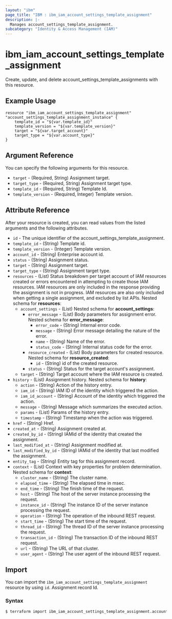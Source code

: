 ```yaml
---
layout: "ibm"
page_title: "IBM : ibm_iam_account_settings_template_assignment"
description: |-
  Manages account_settings_template_assignment.
subcategory: "Identity & Access Management (IAM)"
---
```


# ibm_iam_account_settings_template_assignment

Create, update, and delete account_settings_template_assignments with this resource.

## Example Usage

```hcl
resource "ibm_iam_account_settings_template_assignment" "account_settings_template_assignment_instance" {
	template_id = "${var.template_id}"
	template_version = "${var.template_version}"
	target = "${var.target_account}"
	target_type = "${var.account_type}"
}
```

## Argument Reference

You can specify the following arguments for this resource.

* `target` - (Required, String) Assignment target.
* `target_type` - (Required, String) Assignment target type.
* `template_id` - (Required, String) Template Id.
* `template_version` - (Required, Integer) Template version.

## Attribute Reference

After your resource is created, you can read values from the listed arguments and the following attributes.

* `id` - The unique identifier of the account_settings_template_assignment.
* `template_id` - (String) Template id.
* `template_version` - (Integer) Template version.
* `account_id` - (String) Enterprise account id.
* `status` - (String) Assignment status.
* `target` - (String) Assignment target.
* `target_type` - (String) Assignment target type.
* `resources` - (List) Status breakdown per target account of IAM resources created or errors encountered in attempting to create those IAM resources. IAM resources are only included in the response providing the assignment is not in progress. IAM resources are also only included when getting a single assignment, and excluded by list APIs.
  Nested schema for **resources**:
	* `account_settings` - (List)
	  Nested schema for **account_settings**:
		* `error_message` - (List) Body parameters for assignment error.
		  Nested schema for **error_message**:
			* `error_code` - (String) Internal error code.
			* `message` - (String) Error message detailing the nature of the error.
			* `name` - (String) Name of the error.
			* `status_code` - (String) Internal status code for the error.
		* `resource_created` - (List) Body parameters for created resource.
		  Nested schema for **resource_created**:
			* `id` - (String) id of the created resource.
		* `status` - (String) Status for the target account's assignment.
	* `target` - (String) Target account where the IAM resource is created.
* `history` - (List) Assignment history.
  Nested schema for **history**:
	* `action` - (String) Action of the history entry.
	* `iam_id` - (String) IAM ID of the identity which triggered the action.
	* `iam_id_account` - (String) Account of the identity which triggered the action.
	* `message` - (String) Message which summarizes the executed action.
	* `params` - (List) Params of the history entry.
	* `timestamp` - (String) Timestamp when the action was triggered.
* `href` - (String) Href.
* `created_at` - (String) Assignment created at.
* `created_by_id` - (String) IAMid of the identity that created the assignment.
* `last_modified_at` - (String) Assignment modified at.
* `last_modified_by_id` - (String) IAMid of the identity that last modified the assignment.
* `entity_tag` - (String) Entity tag for this assignment record.
* `context` - (List) Context with key properties for problem determination.
  Nested schema for **context**:
	* `cluster_name` - (String) The cluster name.
	* `elapsed_time` - (String) The elapsed time in msec.
	* `end_time` - (String) The finish time of the request.
	* `host` - (String) The host of the server instance processing the request.
	* `instance_id` - (String) The instance ID of the server instance processing the request.
	* `operation` - (String) The operation of the inbound REST request.
	* `start_time` - (String) The start time of the request.
	* `thread_id` - (String) The thread ID of the server instance processing the request.
	* `transaction_id` - (String) The transaction ID of the inbound REST request.
	* `url` - (String) The URL of that cluster.
	* `user_agent` - (String) The user agent of the inbound REST request.

## Import

You can import the `ibm_iam_account_settings_template_assignment` resource by using `id`. Assignment record Id.

### Syntax

```bash
$ terraform import ibm_iam_account_settings_template_assignment.account_settings_template_assignment_instance $id
```
